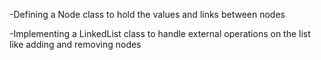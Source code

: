 
-Defining a Node class to hold the values and links between nodes

-Implementing a LinkedList class to handle external operations on the list like adding and removing nodes